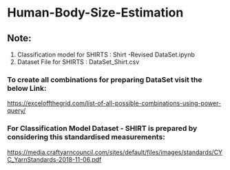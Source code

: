 # Human-Body-Size-Estimation

## Note: 
1. Classification model for SHIRTS : Shirt -Revised DataSet.ipynb
2. Dataset File for SHIRTS : DataSet_Shirt.csv

### To create all combinations for preparing DataSet visit the below Link:
https://exceloffthegrid.com/list-of-all-possible-combinations-using-power-query/

### For Classification Model Dataset - SHIRT is prepared by considering this standardised measurements:
https://media.craftyarncouncil.com/sites/default/files/images/standards/CYC_YarnStandards-2018-11-06.pdf

